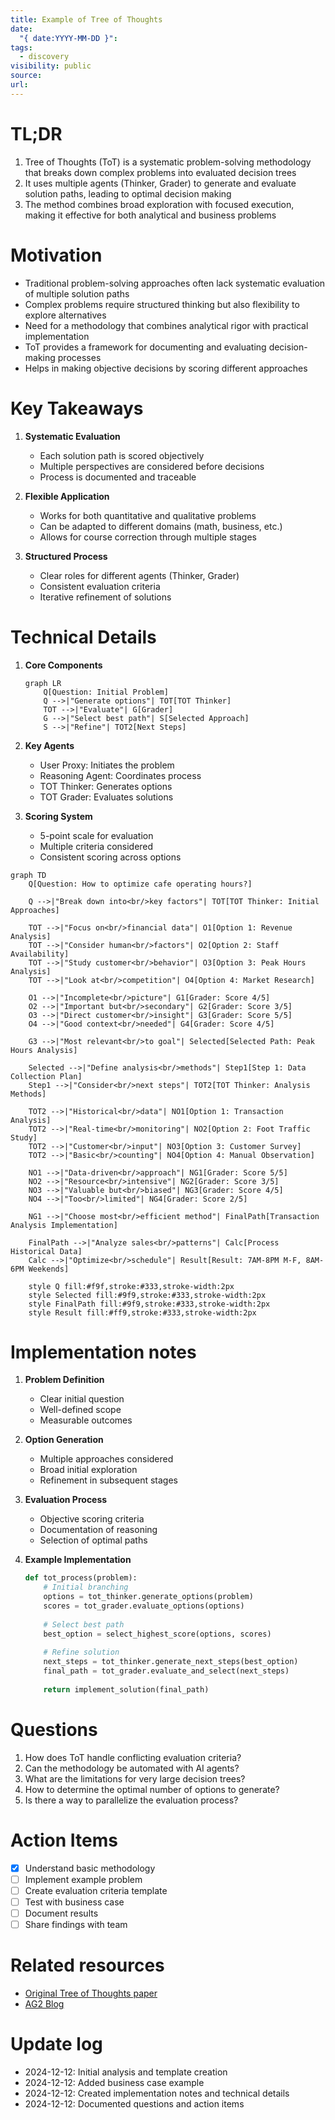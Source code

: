 ```yaml
---
title: Example of Tree of Thoughts
date:
  "{ date:YYYY-MM-DD }": 
tags:
  - discovery
visibility: public
source: 
url:
---
```

# TL;DR
1. Tree of Thoughts (ToT) is a systematic problem-solving methodology that breaks down complex problems into evaluated decision trees
2. It uses multiple agents (Thinker, Grader) to generate and evaluate solution paths, leading to optimal decision making
3. The method combines broad exploration with focused execution, making it effective for both analytical and business problems

# Motivation 
- Traditional problem-solving approaches often lack systematic evaluation of multiple solution paths
- Complex problems require structured thinking but also flexibility to explore alternatives
- Need for a methodology that combines analytical rigor with practical implementation
- ToT provides a framework for documenting and evaluating decision-making processes
- Helps in making objective decisions by scoring different approaches

# Key Takeaways
1. **Systematic Evaluation**
   - Each solution path is scored objectively
   - Multiple perspectives are considered before decisions
   - Process is documented and traceable

2. **Flexible Application**
   - Works for both quantitative and qualitative problems
   - Can be adapted to different domains (math, business, etc.)
   - Allows for course correction through multiple stages

3. **Structured Process**
   - Clear roles for different agents (Thinker, Grader)
   - Consistent evaluation criteria
   - Iterative refinement of solutions

# Technical Details
1. **Core Components**
   ```mermaid
   graph LR
       Q[Question: Initial Problem]
       Q -->|"Generate options"| TOT[TOT Thinker]
       TOT -->|"Evaluate"| G[Grader]
       G -->|"Select best path"| S[Selected Approach]
       S -->|"Refine"| TOT2[Next Steps]
   ```

2. **Key Agents**
   - User Proxy: Initiates the problem
   - Reasoning Agent: Coordinates process
   - TOT Thinker: Generates options
   - TOT Grader: Evaluates solutions

3. **Scoring System**
   - 5-point scale for evaluation
   - Multiple criteria considered
   - Consistent scoring across options
```mermaid
graph TD
    Q[Question: How to optimize cafe operating hours?]
    
    Q -->|"Break down into<br/>key factors"| TOT[TOT Thinker: Initial Approaches]
    
    TOT -->|"Focus on<br/>financial data"| O1[Option 1: Revenue Analysis]
    TOT -->|"Consider human<br/>factors"| O2[Option 2: Staff Availability]
    TOT -->|"Study customer<br/>behavior"| O3[Option 3: Peak Hours Analysis]
    TOT -->|"Look at<br/>competition"| O4[Option 4: Market Research]
    
    O1 -->|"Incomplete<br/>picture"| G1[Grader: Score 4/5]
    O2 -->|"Important but<br/>secondary"| G2[Grader: Score 3/5]
    O3 -->|"Direct customer<br/>insight"| G3[Grader: Score 5/5]
    O4 -->|"Good context<br/>needed"| G4[Grader: Score 4/5]
    
    G3 -->|"Most relevant<br/>to goal"| Selected[Selected Path: Peak Hours Analysis]
    
    Selected -->|"Define analysis<br/>methods"| Step1[Step 1: Data Collection Plan]
    Step1 -->|"Consider<br/>next steps"| TOT2[TOT Thinker: Analysis Methods]
    
    TOT2 -->|"Historical<br/>data"| NO1[Option 1: Transaction Analysis]
    TOT2 -->|"Real-time<br/>monitoring"| NO2[Option 2: Foot Traffic Study]
    TOT2 -->|"Customer<br/>input"| NO3[Option 3: Customer Survey]
    TOT2 -->|"Basic<br/>counting"| NO4[Option 4: Manual Observation]
    
    NO1 -->|"Data-driven<br/>approach"| NG1[Grader: Score 5/5]
    NO2 -->|"Resource<br/>intensive"| NG2[Grader: Score 3/5]
    NO3 -->|"Valuable but<br/>biased"| NG3[Grader: Score 4/5]
    NO4 -->|"Too<br/>limited"| NG4[Grader: Score 2/5]
    
    NG1 -->|"Choose most<br/>efficient method"| FinalPath[Transaction Analysis Implementation]
    
    FinalPath -->|"Analyze sales<br/>patterns"| Calc[Process Historical Data]
    Calc -->|"Optimize<br/>schedule"| Result[Result: 7AM-8PM M-F, 8AM-6PM Weekends]
    
    style Q fill:#f9f,stroke:#333,stroke-width:2px
    style Selected fill:#9f9,stroke:#333,stroke-width:2px
    style FinalPath fill:#9f9,stroke:#333,stroke-width:2px
    style Result fill:#ff9,stroke:#333,stroke-width:2px
```
# Implementation notes
1. **Problem Definition**
   - Clear initial question
   - Well-defined scope
   - Measurable outcomes

2. **Option Generation**
   - Multiple approaches considered
   - Broad initial exploration
   - Refinement in subsequent stages

3. **Evaluation Process**
   - Objective scoring criteria
   - Documentation of reasoning
   - Selection of optimal paths

4. **Example Implementation**
   ```python
   def tot_process(problem):
       # Initial branching
       options = tot_thinker.generate_options(problem)
       scores = tot_grader.evaluate_options(options)
       
       # Select best path
       best_option = select_highest_score(options, scores)
       
       # Refine solution
       next_steps = tot_thinker.generate_next_steps(best_option)
       final_path = tot_grader.evaluate_and_select(next_steps)
       
       return implement_solution(final_path)
   ```

# Questions
1. How does ToT handle conflicting evaluation criteria?
2. Can the methodology be automated with AI agents?
3. What are the limitations for very large decision trees?
4. How to determine the optimal number of options to generate?
5. Is there a way to parallelize the evaluation process?

# Action Items
- [x] Understand basic methodology
- [ ] Implement example problem
- [ ] Create evaluation criteria template
- [ ] Test with business case
- [ ] Document results
- [ ] Share findings with team

# Related resources
- [Original Tree of Thoughts paper](https://arxiv.org/pdf/2305.10601)
- [AG2 Blog](https://ag2ai.github.io/ag2/docs/notebooks/agentchat_reasoning_agent/)

# Update log
- 2024-12-12: Initial analysis and template creation
- 2024-12-12: Added business case example
- 2024-12-12: Created implementation notes and technical details
- 2024-12-12: Documented questions and action items